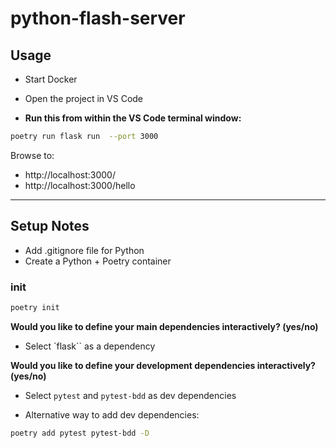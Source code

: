 python-flash-server
==

## Usage

* Start Docker
* Open the project in VS Code

* **Run this from within the VS Code terminal window:**

```sh
poetry run flask run  --port 3000
```

Browse to:

* http://localhost:3000/
* http://localhost:3000/hello

* * *

## Setup Notes

* Add .gitignore file for Python
* Create a Python + Poetry container

### init

```sh
poetry init
```

**Would you like to define your main dependencies interactively? (yes/no)** 

* Select `flask`` as a dependency

**Would you like to define your development dependencies interactively? (yes/no)**

* Select `pytest` and `pytest-bdd` as dev dependencies

* Alternative way to add dev dependencies:

```sh
poetry add pytest pytest-bdd -D
```
